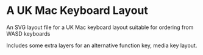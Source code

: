 # A UK Mac Keyboard Layout

An SVG layout file for a UK Mac keyboard layout suitable for ordering from WASD keyboards

Includes some extra layers for an alternative function key, media key layout.
